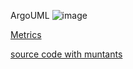 ArgoUML
![image](https://raw.githubusercontent.com/test4cc/vamos2020/master/featureModel/ArgoUML.JPG)

 [Metrics](https://github.com/test4cc/vamos2020/blob/master/metrics/chess.csv)
 
 [source code with muntants](https://github.com/test4cc/vamos2020/tree/master/dataset_with_mutant/chess)
